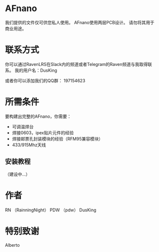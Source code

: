 # AFnano

我们提供的文件仅可供您私人使用。
AFnano使用两层PCB设计。
请勿将其用于商业用途。

# 联系方式

你可以通过RavenLRS在Slack内的频道或者Telegram的Raven频道与我取得联系。
我的用户名：DusKing

或者你可以添加我们的QQ群：
197154623

# 所需条件

要构建出完整的AFnano，你需要：

*  可调温焊台
*  焊接0603，ipex贴片元件的经验
*  焊接邮票孔封装模块的经验（RFM95兼容模块）
*  433/915Mhz天线

## 安装教程

（建设中...）

# 作者

RN     （RainningNight）
PDW    （pdw）
DusKing

# 特别致谢

Alberto
